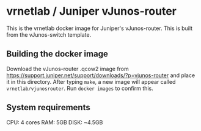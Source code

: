 # vrnetlab / Juniper vJunos-router

This is the vrnetlab docker image for Juniper's vJunos-router. This is built from the vJunos-switch template.

## Building the docker image

Download the vJunos-router .qcow2 image from  <https://support.juniper.net/support/downloads/?p=vjunos-router>
and place it in this directory. After typing `make`, a new image will appear called `vrnetlab/vjunosrouter`.
Run `docker images` to confirm this.

## System requirements

CPU: 4 cores
RAM: 5GB
DISK: ~4.5GB
